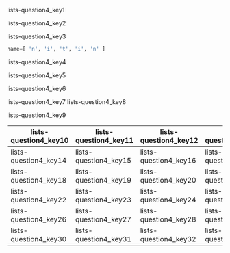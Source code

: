 lists-question4_key1


lists-question4_key2


lists-question4_key3


```python
name=[ 'n', 'i', 't', 'i', 'n' ]
```

lists-question4_key4


lists-question4_key5


lists-question4_key6


lists-question4_key7
lists-question4_key8


lists-question4_key9


|lists-question4_key10|lists-question4_key11|lists-question4_key12|lists-question4_key13|
|-----------|-----------|-----------|-----------|
|lists-question4_key14|lists-question4_key15|lists-question4_key16|lists-question4_key17|
|lists-question4_key18|lists-question4_key19|lists-question4_key20|lists-question4_key21|
|lists-question4_key22|lists-question4_key23|lists-question4_key24|lists-question4_key25|
|lists-question4_key26|lists-question4_key27|lists-question4_key28|lists-question4_key29|
|lists-question4_key30|lists-question4_key31|lists-question4_key32|lists-question4_key33|

